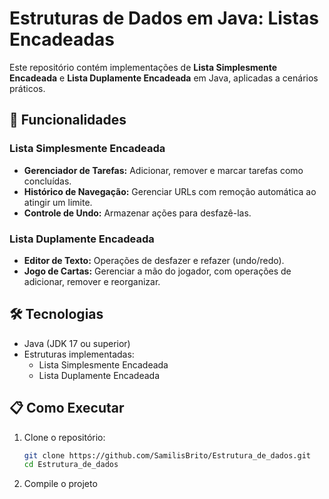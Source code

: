 # Estruturas de Dados em Java: Listas Encadeadas

Este repositório contém implementações de **Lista Simplesmente Encadeada** e **Lista Duplamente Encadeada** em Java, aplicadas a cenários práticos.

## 🚀 Funcionalidades

### Lista Simplesmente Encadeada
- **Gerenciador de Tarefas:** Adicionar, remover e marcar tarefas como concluídas.
- **Histórico de Navegação:** Gerenciar URLs com remoção automática ao atingir um limite.
- **Controle de Undo:** Armazenar ações para desfazê-las.

### Lista Duplamente Encadeada
- **Editor de Texto:** Operações de desfazer e refazer (undo/redo).
- **Jogo de Cartas:** Gerenciar a mão do jogador, com operações de adicionar, remover e reorganizar.

## 🛠️ Tecnologias
- Java (JDK 17 ou superior)
- Estruturas implementadas:
  - Lista Simplesmente Encadeada
  - Lista Duplamente Encadeada

## 📋 Como Executar
1. Clone o repositório:
   ```bash
   git clone https://github.com/SamilisBrito/Estrutura_de_dados.git
   cd Estrutura_de_dados

2. Compile o projeto
